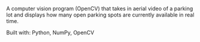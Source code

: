 A computer vision program (OpenCV) that takes in aerial video of a parking lot and displays how many open parking spots are currently available in real time.



Built with: Python, NumPy, OpenCV
